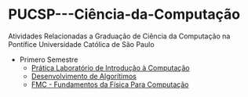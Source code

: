 # PUCSP---Ciência-da-Computação
Atividades Relacionadas a Graduação de Ciência da Computação na Pontífice Universidade Católica de São Paulo
- Primero Semestre
  - [Prática Laboratório de Introdução à Computação](https://github.com/LeoMSgit/PUCSP---Ciencia-da-Computacao/tree/main/Primeiro%20Semestre/Pr%C3%A1tica%20Laborat%C3%B3rio%20de%20Introdu%C3%A7%C3%A3o%20a%20Computa%C3%A7%C3%A3o)
  - [Desenvolvimento de Algorítimos](https://github.com/LeoMSgit/PUCSP---Ciencia-da-Computacao/tree/main/Primeiro%20Semestre/Desenvolvimento%20de%20Algor%C3%ADtimos)
  - [FMC - Fundamentos da Física Para Computação](https://github.com/LeoMSgit/PUCSP---Ciencia-da-Computacao/tree/main/Primeiro%20Semestre/FMC%20-%20Fundamentos%20da%20F%C3%ADsica%20Para%20Computa%C3%A7%C3%A3o/Arduino) 
